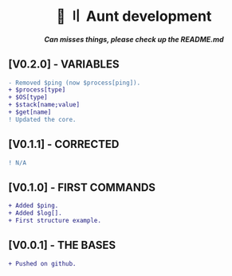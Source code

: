 <h1 align="center">
 🦫 〢 Aunt development
</h1>
<h5 align="center">
    Can misses things, please check up the README.md
<h5>

## [V0.2.0] - VARIABLES
```diff
- Removed $ping (now $process[ping]).
+ $process[type]
+ $OS[type]
+ $stack[name;value]
+ $get[name]
! Updated the core.
```

## [V0.1.1] - CORRECTED
```diff
! N/A
```

## [V0.1.0] - FIRST COMMANDS
```diff
+ Added $ping.
+ Added $log[].
+ First structure example.
```

## [V0.0.1] - THE BASES
```diff
+ Pushed on github.
```